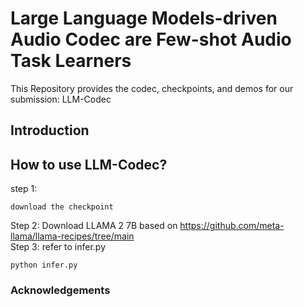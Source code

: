 # Large Language Models-driven Audio Codec are Few-shot Audio Task Learners
This Repository provides the codec, checkpoints, and demos for our submission: LLM-Codec

## Introduction



## How to use LLM-Codec?
step 1:
```
download the checkpoint 
```
Step 2: Download LLAMA 2 7B based on https://github.com/meta-llama/llama-recipes/tree/main <br>
Step 3: refer to infer.py
```
python infer.py
```


### Acknowledgements
